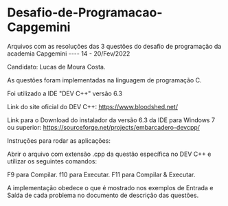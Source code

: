 # Desafio-de-Programacao-Capgemini
Arquivos com as resoluções das 3 questões do desafio de programação da academia Capgemini ---- 14 - 20/Fev/2022


Candidato: Lucas de Moura Costa.


As questões foram implementadas na linguagem de programação C.

Foi utilizado a IDE "DEV C++" versão 6.3

Link do site oficial do DEV C++:
https://www.bloodshed.net/

Link para o Download do instalador da versão 6.3 da IDE para Windows 7 ou superior:
https://sourceforge.net/projects/embarcadero-devcpp/



Instruções para rodar as aplicações:

Abrir o arquivo com extensão .cpp da questão específica no DEV C++ e utilizar
os seguintes comandos:

F9 para Compilar.
f10 para Executar.
F11 para Compilar & Executar.


A implementação obedece o que é mostrado nos exemplos de Entrada e Saída de cada
problema no documento de descrição das questões.
